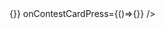 <View key={item.key}  style={[styles.card]}>
            <ContestCard
                contest_key={item.key}
                match_key={item.match_key}
                title={item.title}
                filled_spots={item.filled_spots}
                total_spots={item.total_spots}
                occupaid_cent={item.occupaid_cent}
                entry={item.entry}
                amount_letters={item.prize.amount_letters}
                amount={item.prize.amount}
                guaranteed={item.guaranteed === 'yes'}
                max_entry={item.max_entry}
                bonus={item.bonus}
                is_practice={false}
                contest_type={item.contest_type}
                proceedToJoin={()=>{}} 
                onContestCardPress={()=>{}}       
                   />
          </View>